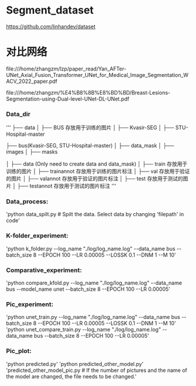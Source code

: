 # Segment_dataset
https://github.com/linhandev/dataset

# 对比网络
file:///home/zhangzm/lzp/paper_read/Yan_AFTer-UNet_Axial_Fusion_Transformer_UNet_for_Medical_Image_Segmentation_WACV_2022_paper.pdf

file:///home/zhangzm/%E4%B8%8B%E8%BD%BD/Breast-Lesions-Segmentation-using-Dual-level-UNet-DL-UNet.pdf



### Data_dir
'''
├── data
│   ├── BUS 存放用于训练的图片
│   ├── Kvasir-SEG
│   ├── STU-Hospital-master


├── bus(Kvasir-SEG, STU-Hospital-master)
│   ├── data_mask
│       ├── images
│       ├── masks

│   ├── data (Only need to create data and data_mask)
│       ├── train 存放用于训练的图片
│       ├── trainannot 存放用于训练的图片标注
│       ├── val 存放用于验证的图片
│       ├── valannot 存放用于验证的图片标注
│       ├── test 存放用于测试的图片
│       ├── testannot 存放用于测试的图片标注
'''

### Data_process:
'python data_spilt.py  # Spilt the data. Select data by changing 'filepath' in code'

### K-folder_experiment:
'python k_folder.py --log_name "./log/log_name.log" --data_name bus --batch_size 8 --EPOCH 100 --LR 0.00005 --LOSSK 0.1 --DNM 1 --M 10'

### Comparative_experiment:
'python compare_kfold.py --log_name "./log/log_name.log" --data_name bus --model_name unet --batch_size 8 --EPOCH 100 --LR 0.00005'

### Pic_experiment:
'python unet_train.py --log_name "./log/log_name.log" --data_name bus --batch_size 8 --EPOCH 100 --LR 0.00005 --LOSSK 0.1 --DNM 1 --M 10'
'python unet_compare_train.py --log_name "./log/log_name.log" --data_name bus --batch_size 8 --EPOCH 100 --LR 0.00005'

### Pic_plot:
'python predicted.py'
'python predicted_other_model.py'
'predicted_other_model_pic.py  # If the number of pictures and the name of the model are changed, the file needs to be changed.' 


